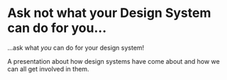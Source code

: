 # Ask not what your Design System can do for you...

...ask what _you_ can do for your design system!

A presentation about how design systems have come about and how we can all get involved in them.
